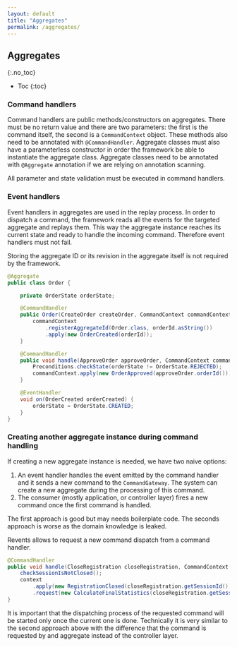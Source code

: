 ```yaml
---
layout: default
title: "Aggregates"
permalink: /aggregates/
---
```


## Aggregates
{:.no_toc}

* Toc
{:toc}

### Command handlers

Command handlers are public methods/constructors on aggregates. There must be no return value and there are two parameters: the first is the command itself, the second is a `CommandContext` object.
These methods also need to be annotated with `@CommandHandler`. Aggregate classes must also have a parameterless constructor in order the framework be able to instantiate the aggregate class.
Aggregate classes need to be annotated with `@Aggregate` annotation if we are relying on annotation scanning.

All parameter and state validation must be executed in command handlers.

### Event handlers

Event handlers in aggregates are used in the replay process. In order to dispatch a command, the framework reads all the events for the targeted aggregate and replays them.
This way the aggregate instance reaches its current state and ready to handle the incoming command. Therefore event handlers must not fail.

Storing the aggregate ID or its revision in the aggregate itself is not required by the framework.

```java
@Aggregate
public class Order {

    private OrderState orderState;

    @CommandHandler
    public Order(CreateOrder createOrder, CommandContext commandContext) {
        commandContext
            .registerAggregateId(Order.class, orderId.asString())
            .apply(new OrderCreated(orderId));
    }

    @CommandHandler
    public void handle(ApproveOrder approveOrder, CommandContext commandContext) {
        Preconditions.checkState(orderState != OrderState.REJECTED);
        commandContext.apply(new OrderApproved(approveOrder.orderId()));
    }

    @EventHandler
    void on(OrderCreated orderCreated) {
        orderState = OrderState.CREATED;
    }
}
```

### Creating another aggregate instance during command handling

If creating a new aggregate instance is needed, we have two naive options:
1. An event handler handles the event emitted by the command handler and it sends a new command to the `CommandGateway`. The system can create a new aggregate during the processing of this command.
2. The consumer (mostly application, or controller layer) fires a new command once the first command is handled.

The first approach is good but may needs boilerplate code. The seconds approach is worse as the domain knowledge is leaked.

Revents allows to request a new command dispatch from a command handler.

```java
@CommandHandler
public void handle(CloseRegistration closeRegistration, CommandContext context) {
    checkSessionIsNotClosed();
    context
        .apply(new RegistrationClosed(closeRegistration.getSessionId()))
        .request(new CalculateFinalStatistics(closeRegistration.getSessionId()));
}
```

It is important that the dispatching process of the requested command will be started only once the current one is done. Technically it is very similar to the second approach above with the difference that the command is requested by and aggregate instead of the controller layer.
